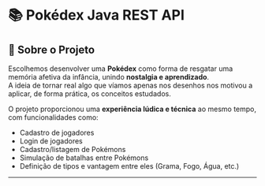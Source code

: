 # 📚 Pokédex Java REST API

## 📖 Sobre o Projeto

Escolhemos desenvolver uma **Pokédex** como forma de resgatar uma memória afetiva da infância, unindo **nostalgia e aprendizado**.  
A ideia de tornar real algo que víamos apenas nos desenhos nos motivou a aplicar, de forma prática, os conceitos estudados.

O projeto proporcionou uma **experiência lúdica e técnica** ao mesmo tempo, com funcionalidades como:

- Cadastro de jogadores
- Login de jogadores
- Cadastro/listagem de Pokémons
- Simulação de batalhas entre Pokémons
- Definição de tipos e vantagem entre eles (Grama, Fogo, Água, etc.)

---
